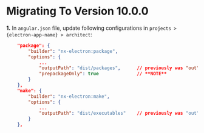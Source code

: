 # Migrating To Version 10.0.0

**1.** In `angular.json` file, update following configurations in `projects > {electron-app-name} > architect`:
```json
    "package": {
        "builder": "nx-electron:package",
        "options": {
            ...
            "outputPath": "dist/packages",      // previously was "out"
            "prepackageOnly": true              // **NOTE**
        }
    },
    "make": {
        "builder": "nx-electron:make",
        "options": {
            ...
            "outputPath": "dist/executables"    // previously was "out"
        }
    },
```
